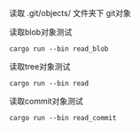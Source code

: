 
读取 .git/objects/ 文件夹下 git对象

读取blob对象测试
```
cargo run --bin read_blob
```

读取tree对象测试
```
cargo run --bin read
```

读取commit对象测试
```
cargo run --bin read_commit
```